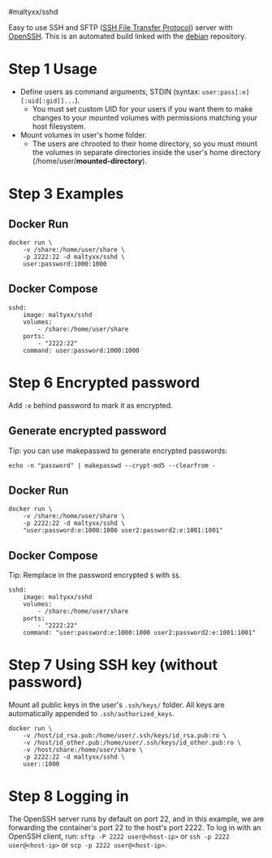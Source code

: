 #maltyxx/sshd

Easy to use SSH and SFTP ([SSH File Transfer Protocol](https://en.wikipedia.org/wiki/SSH_File_Transfer_Protocol)) server with [OpenSSH](https://en.wikipedia.org/wiki/OpenSSH). This is an automated build linked with the [debian](https://hub.docker.com/_/debian/) repository.

# Step 1 Usage

- Define users as command arguments, STDIN
  (syntax: `user:pass[:e][:uid[:gid]]...`).
  - You must set custom UID for your users if you want them to make changes to
    your mounted volumes with permissions matching your host filesystem.
- Mount volumes in user's home folder.
  - The users are chrooted to their home directory, so you must mount the
    volumes in separate directories inside the user's home directory
    (/home/user/**mounted-directory**).

# Step 3 Examples

## Docker Run

```
docker run \
    -v /share:/home/user/share \
    -p 2222:22 -d maltyxx/sshd \
    user:password:1000:1000
```

## Docker Compose

```
sshd:
    image: maltyxx/sshd
    volumes:
        - /share:/home/user/share
    ports:
        - "2222:22"
    command: user:password:1000:1000
```

# Step 6 Encrypted password

Add `:e` behind password to mark it as encrypted.

## Generate encrypted password

Tip: you can use makepasswd to generate encrypted passwords:

`echo -n "password" | makepasswd --crypt-md5 --clearfrom -`

## Docker Run

```
docker run \
    -v /share:/home/user/share \
    -p 2222:22 -d maltyxx/sshd \
    "user:password:e:1000:1000 user2:password2:e:1001:1001"
```

## Docker Compose

Tip: Remplace in the password encrypted `$` with `$$`.

```
sshd:
    image: maltyxx/sshd
    volumes:
        - /share:/home/user/share
    ports:
        - "2222:22"
    command: "user:password:e:1000:1000 user2:password2:e:1001:1001"
```

# Step 7 Using SSH key (without password)

Mount all public keys in the user's `.ssh/keys/` folder. All keys are automatically
appended to `.ssh/authorized_keys`.

```
docker run \
    -v /host/id_rsa.pub:/home/user/.ssh/keys/id_rsa.pub:ro \
    -v /host/id_other.pub:/home/user/.ssh/keys/id_other.pub:ro \
    -v /host/share:/home/user/share \
    -p 2222:22 -d maltyxx/sshd \
    user::1000
```

# Step 8 Logging in

The OpenSSH server runs by default on port 22, and in this example, we are
forwarding the container's port 22 to the host's port 2222. To log in with an
OpenSSH client, run: `sftp -P 2222 user@<host-ip>` or `ssh -p 2222 user@<host-ip>` or `scp -p 2222 user@<host-ip>`.